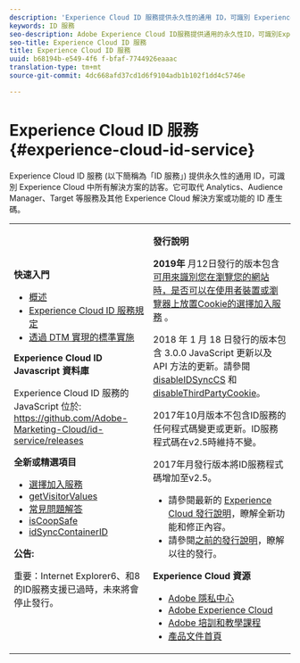 ```yaml
---
description: 'Experience Cloud ID 服務提供永久性的通用 ID，可識別 Experience Cloud 所有解決方案中的訪客。 '
keywords: ID 服務
seo-description: Adobe Experience Cloud ID服務提供通用的永久性ID，可識別Experience Cloud所有解決方案中的訪客。它可取代 Analytics、Audience Manager、Target 等服務及其他 Experience Cloud 解決方案或功能的 ID 產生碼。
seo-title: Experience Cloud ID 服務
title: Experience Cloud ID 服務
uuid: b68194b-e549-4f6 f-bfaf-7744926eaaac
translation-type: tm+mt
source-git-commit: 4dc668afd37cd1d6f9104adb1b102f1dd4c5746e

---
```



# Experience Cloud ID 服務 {#experience-cloud-id-service}

Experience Cloud ID 服務 (以下簡稱為「ID 服務」) 提供永久性的通用 ID，可識別 Experience Cloud 中所有解決方案的訪客。它可取代 Analytics、Audience Manager、Target 等服務及其他 Experience Cloud 解決方案或功能的 ID 產生碼。

<table id="table_5E612F746A704FE095B809A013EE977F" class="simpletable"> 
 <tbody> 
  <tr> 
   <td colname="col1"> <p> <b>快速入門</b> </p> <p> 
     <ul id="ul_D5EC6A54A03F4AB595B588116A7C1296"> 
      <li id="li_845F6DE25A1241439BCDCBC00459D7EB"> <a href="mcvid-introduction/mcvid-overview.md" format="dita" scope="local"> 概述 </a> </li> 
      <li id="li_47F399E1D4AF4F08BD647DF01A423BA7"> <a href="mcvid-reference/mcvid-requirements.md" format="dita" scope="local"> Experience Cloud ID 服務規定 </a> </li> 
      <li id="li_CBEEE79B45644F28A52B58DDF23DAD4F"> <a href="mcvid-implementation-guides/mcvid-standard.md#concept-89cd0199a9634fc48644f2d61e3d2445" format="dita" scope="local"> 透過 DTM 實現的標準實施 </a> </li> 
     </ul> </p> <p><b>Experience Cloud ID Javascript 資料庫</b> </p> <p>Experience Cloud ID 服務的 JavaScript 位於: <a href="https://github.com/Adobe-Marketing-Cloud/id-service/releases" format="https" scope="external">https://github.com/Adobe-Marketing-Cloud/id-service/releases</a> </p> <p> <b>全新或精選項目</b> </p> <p> 
     <ul id="ul_B0A25B6827734D55BB1E20D12334AC21"> 
      <li id="li_A66924F4948F4A5ABA545A89A28A6F6A"><a href="mcvid-implementation-guides/opt-in-service/mcvid-optin-overview.md#concept-f9b5db0d27a245fbadd3e19162319360" format="dita" scope="local"> 選擇加入服務</a> </li> 
      <li id="li_92D49CB788AD478EA74BCF5328CB9A14"> <a href="mcvid-library/mcvid-get-set/mcvid-getvisitorvalues.md#reference-b8c9e17c170c4291829a792df46ce279" format="dita" scope="local"> getVisitorValues </a> </li> 
      <li id="li_9E512C6DD15C46C3ABD06ACD60D97E4A"> <a href="mcvid-faq-intro/mcvid-faq-intro.md" format="dita" scope="local"> 常見問題解答 </a> </li> 
      <li id="li_B28082F3D075413D89E5AFB718657E17"> <a href="mcvid-library/mcvid-function-vars/mcvid-coopsafe.md#reference-7fbed36f38a048d1a5883c53d430ddf4" format="dita" scope="local"> isCoopSafe </a> </li> 
      <li id="li_7744A4898EA542B9BF009D2066810050"> <a href="mcvid-library/mcvid-function-vars/mcvid-idsyncontainerid.md#reference-5cfbed2240fa4def90f535f017a36015" format="dita" scope="local"> idSyncContainerID </a> </li> 
     </ul> </p> 
    <draft-comment> 
     <p> <b>公告:</b> </p> 
     <p> <p>重要：Internet Explorer6、和8的ID服務支援已過時，未來將會停止發行。 </p> </p> 
    </draft-comment> </td> 
   <td colname="col2"> <p> <b>發行說明</b> </p> <p><b>2019年</b> 月12日發行的版本包含 <a href="mcvid-implementation-guides/opt-in-service/mcvid-optin-overview.md#concept-f9b5db0d27a245fbadd3e19162319360" format="dita" scope="local"> 可用來識別您在瀏覽您的網站時，是否可以在使用者裝置或瀏覽器上放置Cookie的選擇加入服務</a> 。 </p> <p>2018 年 1 月 18 日發行的版本包含 3.0.0 JavaScript 更新以及 API 方法的更新。請參閱<a href="mcvid-library/mcvid-function-vars/mcvid-disableidsync.md#reference-589d6b489ac64eddb5a7ff758945e414" format="dita" scope="local"> disableIDSyncCS</a> 和 <a href="mcvid-library/mcvid-function-vars/mcvid-disable-cookies.md#reference-2dd2d60d12f34f0b98bbb5606b3734cc" format="dita" scope="local"> disableThirdPartyCookie</a>。 </p> 
    <draft-comment> 
     <p>2017年10月版本不包含ID服務的任何程式碼變更或更新。ID服務程式碼在v2.5時維持不變。 </p> 
    </draft-comment> 
    <draft-comment> 
     <p> 2017年月發行版本將ID服務程式碼增加至v2.5。 </p> 
    </draft-comment> <p> 
     <ul id="ul_4F06F170F214492780C7D25A069F799F"> 
      <li id="li_45A7CD556FE44F4DAB035C736A058F36"> 請參閱最新的 <a href="https://marketing.adobe.com/resources/help/en_US/whatsnew/" format="https" scope="external">Experience Cloud 發行說明</a>，瞭解全新功能和修正內容。 </li> 
      <li id="li_10CC4FBFEFC947CA9AD15F52D9715257">請參閱<a href="https://marketing-stage.adobe.com/resources/help/en_US/whatsnew/c_legacy_releases.html" format="html" scope="external">之前的發行說明</a>，瞭解以往的發行。 </li> 
     </ul> </p> <p> <b>Experience Cloud 資源</b> </p> <p> 
     <ul id="ul_E30EC96BDC624B5591F0470D430B7F41"> 
      <li id="li_F3A5CCFAE0F247CEB41A03CA8E03106B"> <a href="http://www.adobe.com/privacy.html" format="http" scope="external"> Adobe 隱私中心</a> </li> 
      <li id="li_A54C1EB170EA4B8FA6A81B90AB0C39DD"> <a href="http://www.adobe.com/marketing-cloud.html" scope="external" format="http"> Adobe Experience Cloud</a> </li> 
      <li id="li_1938F7044F544481A6CC0F45CC22B80A"> <a href="http://helpx.adobe.com/learning.html?promoid=KAUDK" scope="external" format="http"> Adobe 培訓和教學課程</a> </li> 
      <li id="li_C71459E0D1464C05B8B9387C43541F17"> <a href="https://marketing.adobe.com/resources/help/en_US/home/index.html" scope="external" format="https"> 產品文件首頁</a> </li> 
     </ul> </p> </td> 
  </tr> 
 </tbody> 
</table>

